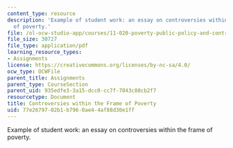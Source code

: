 ```yaml
---
content_type: resource
description: 'Example of student work: an essay on controversies within the frame
  of poverty.'
file: /ol-ocw-studio-app/courses/11-020-poverty-public-policy-and-controversy-fall-2003/77e2679702b1b7960ae44af88d30e1ff_contro_frame_poverty.pdf
file_size: 30727
file_type: application/pdf
learning_resource_types:
- Assignments
license: https://creativecommons.org/licenses/by-nc-sa/4.0/
ocw_type: OCWFile
parent_title: Assignments
parent_type: CourseSection
parent_uid: 935edfe3-3a15-dcc0-cc7f-7043c88cb2f7
resourcetype: Document
title: Controversies within the Frame of Poverty
uid: 77e26797-02b1-b796-0ae4-4af88d30e1ff
---
```

Example of student work: an essay on controversies within the frame of poverty.